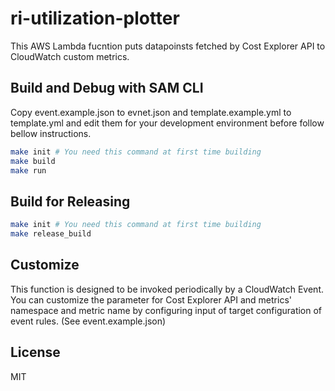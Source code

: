 # ri-utilization-plotter

This AWS Lambda fucntion puts datapoinsts fetched by Cost Explorer API to CloudWatch custom metrics.

## Build and Debug with SAM CLI

Copy event.example.json to evnet.json and template.example.yml to template.yml and edit them for your development environment before follow bellow instructions.

```sh
make init # You need this command at first time building
make build
make run
```

## Build for Releasing

```sh
make init # You need this command at first time building
make release_build
```

## Customize

This function is designed to be invoked periodically by a CloudWatch Event. You can customize the parameter for Cost Explorer API and metrics' namespace and metric name by configuring input of target configuration of event rules. (See event.example.json)

## License

MIT
